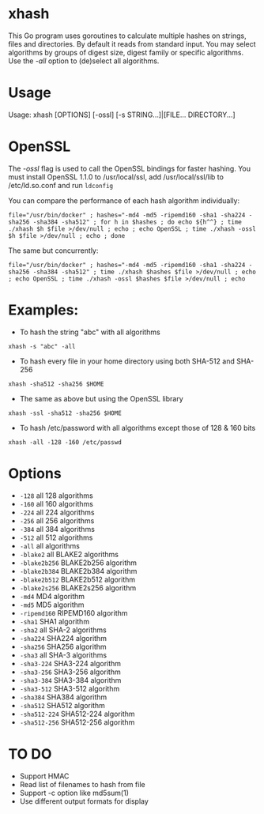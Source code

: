 # xhash
This Go program uses goroutines to calculate multiple hashes on strings, files and directories.  By default it reads from standard input.  You may select algorithms by groups of digest size, digest family or specific algorithms.  Use the _*-all*_ option to (de)select all algorithms.

# Usage

Usage: xhash [OPTIONS] [-ossl] [-s STRING...]|[FILE... DIRECTORY...]

# OpenSSL

The _*-ossl*_ flag is used to call the OpenSSL bindings for faster hashing.  You must install OpenSSL 1.1.0 to /usr/local/ssl, add /usr/local/ssl/lib to /etc/ld.so.conf and run `ldconfig`

You can compare the performance of each hash algorithm individually:

`file="/usr/bin/docker" ; hashes="-md4 -md5 -ripemd160 -sha1 -sha224 -sha256 -sha384 -sha512" ; for h in $hashes ; do echo ${h^^} ; time ./xhash $h $file >/dev/null ; echo ; echo OpenSSL ; time ./xhash -ossl $h $file >/dev/null ; echo ; done`

The same but concurrently:

`file="/usr/bin/docker" ; hashes="-md4 -md5 -ripemd160 -sha1 -sha224 -sha256 -sha384 -sha512" ; time ./xhash $hashes $file >/dev/null ; echo ; echo OpenSSL ; time ./xhash -ossl $hashes $file >/dev/null ; echo`

# Examples:

* To hash the string "abc" with all algorithms

`xhash -s "abc" -all`

* To hash every file in your home directory using both SHA-512 and SHA-256

`xhash -sha512 -sha256 $HOME`

* The same as above but using the OpenSSL library

`xhash -ssl -sha512 -sha256 $HOME`

* To hash /etc/password with all algorithms except those of 128 & 160 bits

`xhash -all -128 -160 /etc/passwd`

# Options

* `-128`
    	all 128 algorithms
* `-160`
    	all 160 algorithms
* `-224`
    	all 224 algorithms
* `-256`
    	all 256 algorithms
* `-384`
    	all 384 algorithms
* `-512`
    	all 512 algorithms
* `-all`
    	all algorithms
* `-blake2`
    	all BLAKE2 algorithms
* `-blake2b256`
    	BLAKE2b256 algorithm
* `-blake2b384`
    	BLAKE2b384 algorithm
* `-blake2b512`
    	BLAKE2b512 algorithm
* `-blake2s256`
    	BLAKE2s256 algorithm
* `-md4`
    	MD4 algorithm
* `-md5`
    	MD5 algorithm
* `-ripemd160`
    	RIPEMD160 algorithm
* `-sha1`
    	SHA1 algorithm
* `-sha2`
    	all SHA-2 algorithms
* `-sha224`
    	SHA224 algorithm
* `-sha256`
    	SHA256 algorithm
* `-sha3`
    	all SHA-3 algorithms
* `-sha3-224`
    	SHA3-224 algorithm
* `-sha3-256`
    	SHA3-256 algorithm
* `-sha3-384`
    	SHA3-384 algorithm
* `-sha3-512`
    	SHA3-512 algorithm
* `-sha384`
    	SHA384 algorithm
* `-sha512`
    	SHA512 algorithm
* `-sha512-224`
    	SHA512-224 algorithm
* `-sha512-256`
    	SHA512-256 algorithm

# TO DO
* Support HMAC
* Read list of filenames to hash from file
* Support -c option like md5sum(1)
* Use different output formats for display
